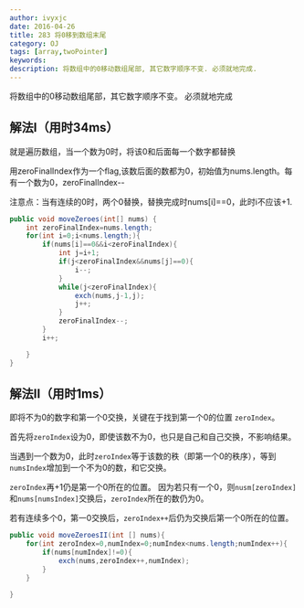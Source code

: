 ```yaml
---
author: ivyxjc
date: 2016-04-26
title: 283 将0移到数组末尾
category: OJ
tags: [array,twoPointer]
keywords:
description: 将数组中的0移动数组尾部, 其它数字顺序不变. 必须就地完成.
---
```


将数组中的0移动数组尾部，其它数字顺序不变。
必须就地完成

## 解法I（用时34ms）

就是遍历数组，当一个数为0时，将该0和后面每一个数字都替换

用zeroFinalIndex作为一个flag,该数后面的数都为0，初始值为nums.length。每有一个数为0，zeroFinalIndex--

注意点：当有连续的0时，两个0替换，替换完成时nums[i]==0，此时i不应该+1.

```java
public void moveZeroes(int[] nums) {
    int zeroFinalIndex=nums.length;
    for(int i=0;i<nums.length;){
        if(nums[i]==0&&i<zeroFinalIndex){
            int j=i+1;
            if(j<zeroFinalIndex&&nums[j]==0){
                i--;
            }
            while(j<zeroFinalIndex){
                exch(nums,j-1,j);
                j++;
            }
            zeroFinalIndex--;
        }
        i++;

    }
}
```



## 解法II（用时1ms）

即将不为0的数字和第一个0交换，关键在于找到第一个0的位置 `zeroIndex`。

首先将`zeroIndex`设为0，即使该数不为0，也只是自己和自己交换，不影响结果。

当遇到一个数为0，此时`zeroIndex`等于该数的秩（即第一个0的秩序），等到`numsIndex`增加到一个不为0的数，和它交换。

`zeroIndex`再+1仍是第一个0所在的位置。
因为若只有一个0，则`nusm[zeroIndex]`和`nums[numsIndex]`交换后，`zeroIndex`所在的数仍为0。

若有连续多个0，第一0交换后，`zeroIndex++`后仍为交换后第一个0所在的位置。

```java
public void moveZeroesII(int [] nums){
    for(int zeroIndex=0,numIndex=0;numIndex<nums.length;numIndex++){
        if(nums[numIndex]!=0){
            exch(nums,zeroIndex++,numIndex);
        }
    }

}
```
